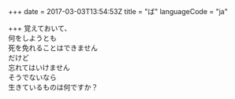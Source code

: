+++
date = 2017-03-03T13:54:53Z
title = "ば"
languageCode = "ja"

+++
覚えておいて、    
何をしようとも  
死を免れることはできません  
だけど  
忘れてはいけません  
そうでないなら  
生きているものは何ですか？  